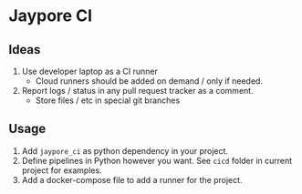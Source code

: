 # Jaypore CI

## Ideas

1. Use developer laptop as a CI runner
    - Cloud runners should be added on demand / only if needed.
2. Report logs / status in any pull request tracker as a comment.
    - Store files / etc in special git branches

## Usage

1. Add `jaypore_ci` as python dependency in your project.
2. Define pipelines in Python however you want. See `cicd` folder in current project for examples.
3. Add a docker-compose file to add a runner for the project.

